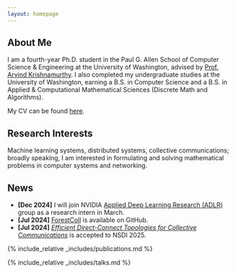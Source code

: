 ```yaml
---
layout: homepage
---
```


## About Me

I am a fourth-year Ph.D. student in the Paul G. Allen School of Computer Science & Engineering at the University of Washington, advised by <a href="https://www.cs.washington.edu/people/faculty/arvind" gtag-section="about" gtag-item="arvind">Prof. Arvind Krishnamurthy</a>. I also completed my undergraduate studies at the University of Washington, earning a B.S. in Computer Science and a B.S. in Applied & Computational Mathematical Sciences (Discrete Math and Algorithms).

My CV can be found <a href="./assets/files/CV/liangyu_cv.pdf" gtag-section="about" gtag-item="cv">here</a>.

## Research Interests

Machine learning systems, distributed systems, collective communications; broadly speaking, I am interested in formulating and solving mathematical problems in computer systems and networking.

## News

- **[Dec 2024]** I will join NVIDIA <a href="https://nv-adlr.github.io" gtag-section="news" gtag-item="ADLR">Applied Deep Learning Research (ADLR)</a> group as a research intern in March.
- **[Jul 2024]** <a href="https://github.com/liangyuRain/ForestColl" gtag-section="news" gtag-item="ForestColl">ForestColl</a> is available on GitHub.
- **[Jul 2024]** <a href="https://arxiv.org/abs/2202.03356" gtag-section="news" gtag-item="DirectConnect"><em>Efficient Direct-Connect Topologies for Collective Communications</em></a> is accepted to NSDI 2025.

{% include_relative _includes/publications.md %}

{% include_relative _includes/talks.md %}

<!-- {% include_relative _includes/services.md %} -->
